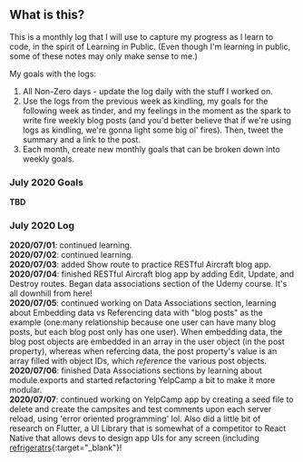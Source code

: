 ## What is this? ##
This is a monthly log that I will use to capture my progress as I learn to code, in the spirit of Learning in Public. (Even though I'm learning in public, some of these notes may only make sense to me.)    

My goals with the logs:
1. All Non-Zero days - update the log daily with the stuff I worked on.
2. Use the logs from the previous week as kindling, my goals for the following week as tinder, and my feelings in the moment as the spark to write fire weekly blog posts (and you'd better believe that if we're using logs as kindling, we're gonna light some big ol' fires). Then, tweet the summary and a link to the post.
3. Each month, create new monthly goals that can be broken down into weekly goals.

### July 2020 Goals
**TBD**

### July 2020 Log
**2020/07/01**: continued learning.    
**2020/07/02**: continued learning.    
**2020/07/03**: added Show route to practice RESTful Aircraft blog app.    
**2020/07/04**: finished RESTful Aircraft blog app by adding Edit, Update, and Destroy routes. Began data associations section of the Udemy course. It's all downhill from here!         
**2020/07/05**: continued working on Data Associations section, learning about Embedding data vs Referencing data with "blog posts" as the example (one:many relationship because one user can have many blog posts, but each blog post only has one user). When embedding data, the blog post objects are embedded in an array in the user object (in the post property), whereas when refercing data, the post property's value is an array filled with object IDs, which _reference_ the various post objects.    
**2020/07/06**: finished Data Associations sections by learning about module.exports and started refactoring YelpCamp a bit to make it more modular.    
**2020/07/07**: continued working on YelpCamp app by creating a seed file to delete and create the campsites and test comments upon each server reload, using 'error oriented programming' lol. Also did a little bit of research on Flutter, a UI Library that is somewhat of a competitor to React Native that allows devs to design app UIs for any screen (including [refrigeratrs](https://www.youtube.com/watch?v=DIgqx5cUyXM){:target="\_blank"}!    
